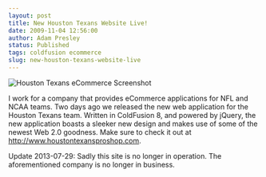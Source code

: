 ```yaml
---
layout: post
title: New Houston Texans Website Live!
date: 2009-11-04 12:56:00
author: Adam Presley
status: Published
tags: coldfusion ecommerce
slug: new-houston-texans-website-live
---
```

![Houston Texans eCommerce Screenshot](http://s3.amazonaws.com/www.adampresley.com/posts/houston-texans-site-screenshot.jpg)

I work for a company that provides eCommerce applications for NFL and
NCAA teams. Two days ago we released the new web application for the
Houston Texans team. Written in ColdFusion 8, and powered by jQuery, the
new application boasts a sleeker new design and makes use of some of the
newest Web 2.0 goodness. Make sure to check it out at
<http://www.houstontexansproshop.com>.

Update 2013-07-29: Sadly this site is no longer in operation. The aforementioned company is no longer in business.
